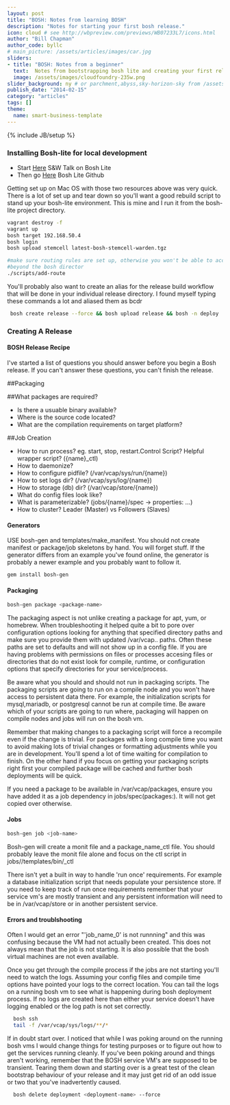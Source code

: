 ```yaml
---
layout: post
title: "BOSH: Notes from learning BOSH"
description: "Notes for starting your first bosh release."
icon: cloud # see http://wbpreview.com/previews/WB07233L7/icons.html
author: "Bill Chapman"
author_code: byllc
# main_picture: /assets/articles/images/car.jpg
sliders:
- title: "BOSH: Notes from a beginner"
  text:  Notes from bootstrapping bosh lite and creating your first release.
  image: /assets/images/cloudfoundry-235w.png
slider_background: ny # or parchment,abyss,sky-horizon-sky from /assets/sliders
publish_date: "2014-02-15"
category: "articles"
tags: []
theme:
  name: smart-business-template
---
```

{% include JB/setup %}

### Installing Bosh-lite for local development

  * Start [Here](http://starkandwayne.com/articles/2013/12/02/rapid-dev-with-bosh-lite/) S&W Talk on Bosh Lite
  * Then go [Here](https://github.com/cloudfoundry/bosh-lite) Bosh Lite Github

  Getting set up on Mac OS with those two resources above was very quick. There is a lot of set up and tear down so you'll want a good rebuild script to stand up your bosh-lite environment. This is mine and I run it from the bosh-lite project directory.

```bash
vagrant destroy -f
vagrant up
bosh target 192.168.50.4
bosh login
bosh upload stemcell latest-bosh-stemcell-warden.tgz

#make sure routing rules are set up, otherwise you won't be able to access the VMs
#beyond the bosh director
./scripts/add-route
```

 You'll probably also want to create an alias for the release build workflow that will be done in your individual release directory. I found myself typing these commands a lot and aliased them as bcdr

 ```bash
  bosh create release --force && bosh upload release && bosh -n deploy
```

### Creating A Release

#### BOSH Release Recipe

I've started a list of questions you should answer before you begin a Bosh release. If you can't answer these questions, you can't finish the release.

##Packaging

##What packages are required?
 * Is there a usuable binary available?
 * Where is the source code located?
 * What are the compilation requirements on target platform?

##Job Creation
 * How to run process? eg. start, stop, restart.Control Script? Helpful wrapper script? ({name}_ctl)
 * How to daemonize?
 * How to configure pidfile? (/var/vcap/sys/run/{name})
 * How to set logs dir? (/var/vcap/sys/log/{name})
 * How to storage (db) dir? (/var/vcap/store/{name})
 * What do config files look like?
 * What is parameterizable? (jobs/{name}/spec -> properties: …)
 * How to cluster? Leader (Master) vs Followers (Slaves) 


#### Generators
USE bosh-gen and templates/make_manifest.  You should not create manifest or package/job skeletons by hand. You will forget stuff. If the generator differs from an example you've found online, the generator is probably a newer example and you probably want to follow it.

```bash
gem install bosh-gen
```

#### Packaging
```bash
bosh-gen package <package-name>
```
The packaging aspect is not unlike creating a package for apt, yum, or homebrew. When troubleshooting it helped quite a bit to pore over configuration options looking for anything that specified directory paths and make sure you provide them with updated /var/vcap.. paths. Often these paths are set to defaults and will not show up in a config file. If you are having problems with permissions on files or processes accesing files or directories that do not exist look for compile, runtime, or configuration options that specify directories for your service/process.

Be aware what you should and should not run in packaging scripts. The packaging scripts are going to run on a compile node and you won't have access to persistent data there. For example,  the initialization scripts for mysql,mariadb, or postgresql cannot be run at compile time. Be aware which of your scripts are going to run where, packaging will happen on compile nodes and jobs will run on the bosh vm.

Remember that making changes to a packaging script will force a recompile even if the change is trivial. For packages with a long compile time you want to avoid making lots of trivial changes or formatting adjustments while you are in development. You'll spend a lot of time waiting for compilation to finish. On the other hand if you focus on getting your packaging scripts right first your compiled package will be cached and further bosh deployments will be quick.

If you need a package to be available in /var/vcap/packages, ensure you have added it as a job dependency in jobs/spec(packages:). It will not get copied over otherwise.

#### Jobs
```bash
bosh-gen job <job-name>
```

Bosh-gen will create a monit file and a package_name_ctl file. You should probably leave the monit file alone and focus on the ctl script in jobs/<job-name>/templates/bin/<job-name>_ctl

There isn't yet a built in way to handle 'run once' requirements. For example a database initialization script that needs populate your persistence store. If you need to keep track of run once requirements remember that your service vm's are mostly transient and any persistent information will need to be in /var/vcap/store or in another persistent service.

#### Errors and troublshooting

Often I would get an error "'job_name_0' is not runnning" and this was confusing because the VM had not actually been created. This does not always mean that the job is not starting. It is also possible that the bosh virtual machines are not even available.

Once you get through the compile process if the jobs are not starting you'll need to watch the logs. Assuming your config files and compile time options have pointed your logs to the correct location. You can tail the logs on a running bosh vm to see what is happening during bosh deployment process. If no logs are created here than either your service doesn't have logging enabled or the log path is not set correctly.

```bash
  bosh ssh
  tail -f /var/vcap/sys/logs/**/*
```

If in doubt start over. I noticed that while I was poking around on the running bosh vms I would change things for testing purposes or to figure out how to get the services running cleanly. If you've been poking around and things aren't working, remember that the BOSH service VM's are supposed to be transient. Tearing them down and starting over is a great test of the clean bootstrap behaviour of your release and it may just get rid of an odd issue or two that you've inadvertently caused.

```bash
  bosh delete deployment <deployment-name> --force
```




